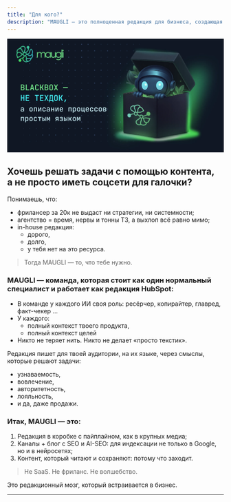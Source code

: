```yaml
---
title: "Для кого?"
description: "MAUGLI — это полноценная редакция для бизнеса, создающая стратегический контент с реальными результатами—работает как редакция HubSpot по цене одного специалиста, обеспечивая узнаваемость, вовлечение, авторитетность и продажи через контент, который действительно читают"
---
```

![описание](/public/assets/og_image_ru.webp)

## Хочешь решать задачи с помощью контента, а не просто иметь соцсети для галочки?

Понимаешь, что:

* фрилансер за 20к не выдаст ни стратегии, ни системности;
* агентство = время, нервы и тонны ТЗ, а выхлоп всё равно мимо;
* in-house редакция:
  - дорого,
  - долго,
  - у тебя нет на это ресурса.

> Тогда MAUGLI — то, что тебе нужно.

### MAUGLI — команда, которая стоит как один нормальный специалист и работает как редакция HubSpot:

* В команде у каждого ИИ своя роль: ресёрчер, копирайтер, главред, факт-чекер …
* У каждого:
  - полный контекст твоего продукта,
  - полный контекст целей
* Никто не теряет нить. Никто не делает «просто текстик».

Редакция пишет для твоей аудитории, на их языке, через смыслы, которые решают задачи:

* узнаваемость,
* вовлечение,
* авторитетность,
* лояльность,
* и да, даже продажи.

### Итак, MAUGLI — это:

1. Редакция в коробке с пайплайном, как в крупных медиа;
2. Каналы + блог с SEO и AI-SEO: для индексации не только в Google, но и в нейросетях;
3. Контент, который читают и сохраняют: потому что заходит.

> Не SaaS. Не фриланс. Не волшебство.

Это редакционный мозг, который встраивается в бизнес.

---

